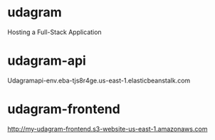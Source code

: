 # udagram
Hosting a Full-Stack Application
# udagram-api
Udagramapi-env.eba-tjs8r4ge.us-east-1.elasticbeanstalk.com

# udagram-frontend
http://my-udagram-frontend.s3-website-us-east-1.amazonaws.com